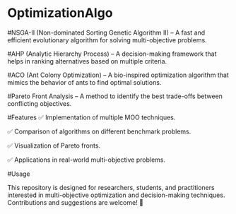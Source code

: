 # OptimizationAlgo
#NSGA-II (Non-dominated Sorting Genetic Algorithm II) – A fast and efficient evolutionary algorithm for solving multi-objective problems.

#AHP (Analytic Hierarchy Process) – A decision-making framework that helps in ranking alternatives based on multiple criteria.

#ACO (Ant Colony Optimization) – A bio-inspired optimization algorithm that mimics the behavior of ants to find optimal solutions.

#Pareto Front Analysis – A method to identify the best trade-offs between conflicting objectives.

#Features
✅ Implementation of multiple MOO techniques.

✅ Comparison of algorithms on different benchmark problems.

✅ Visualization of Pareto fronts.

✅ Applications in real-world multi-objective problems.

#Usage

This repository is designed for researchers, students, and practitioners interested in multi-objective optimization and decision-making techniques. Contributions and suggestions are welcome! 🚀

